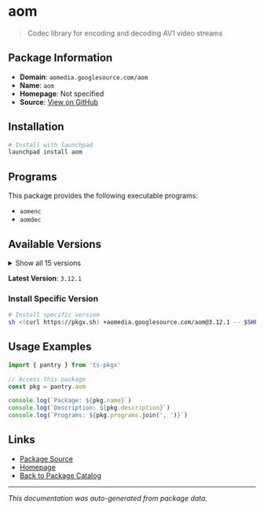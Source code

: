 # aom

> Codec library for encoding and decoding AV1 video streams

## Package Information

- **Domain**: `aomedia.googlesource.com/aom`
- **Name**: `aom`
- **Homepage**: Not specified
- **Source**: [View on GitHub](https://github.com/pkgxdev/pantry/tree/main/projects/aomedia.googlesource.com/aom/package.yml)

## Installation

```bash
# Install with launchpad
launchpad install aom
```

## Programs

This package provides the following executable programs:

- `aomenc`
- `aomdec`

## Available Versions

<details>
<summary>Show all 15 versions</summary>

- `3.12.1`, `3.12.0`, `3.11.0`, `3.10.0`, `3.9.1`
- `3.9.0`, `3.8.3`, `3.8.2`, `3.8.1`, `3.8.0`
- `3.7.2`, `3.7.1`, `3.7.0`, `3.6.1`, `3.5.0`

</details>

**Latest Version**: `3.12.1`

### Install Specific Version

```bash
# Install specific version
sh <(curl https://pkgx.sh) +aomedia.googlesource.com/aom@3.12.1 -- $SHELL -i
```

## Usage Examples

```typescript
import { pantry } from 'ts-pkgx'

// Access this package
const pkg = pantry.aom

console.log(`Package: ${pkg.name}`)
console.log(`Description: ${pkg.description}`)
console.log(`Programs: ${pkg.programs.join(', ')}`)
```

## Links

- [Package Source](https://github.com/pkgxdev/pantry/tree/main/projects/aomedia.googlesource.com/aom/package.yml)
- [Homepage](#)
- [Back to Package Catalog](../package-catalog.md)

---

*This documentation was auto-generated from package data.*
